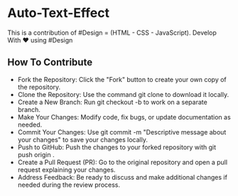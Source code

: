 # Auto-Text-Effect
This is a contribution of #Design = (HTML - CSS - JavaScript). Develop With ❤️ using #Design 

## How To Contribute
- Fork the Repository: Click the "Fork" button to create your own copy of the repository.
- Clone the Repository: Use the command git clone <your-forked-repo-url> to download it locally.
- Create a New Branch: Run git checkout -b <branch-name> to work on a separate branch.
- Make Your Changes: Modify code, fix bugs, or update documentation as needed.
- Commit Your Changes: Use git commit -m "Descriptive message about your changes" to save your changes locally.
- Push to GitHub: Push the changes to your forked repository with git push origin <branch-name>.
- Create a Pull Request (PR): Go to the original repository and open a pull request explaining your changes.
- Address Feedback: Be ready to discuss and make additional changes if needed during the review process.
